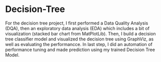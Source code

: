 # Decision-Tree
For the decision tree project, I first performed a Data Quality Analysis (DQA), then an exploratory 
data analysis (EDA) which includes a bit of visualization (stacked bar chart from MatPlotLib).
Then, I build a decision tree classifier model and visualized the decision tree using GraphViz, as well as evaluating the performancce.
In last step, I did an automation of performance tuning and made prediction using my trained Decision Tree Model.
